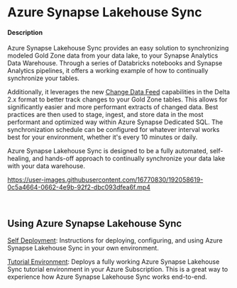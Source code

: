 # Azure Synapse Lakehouse Sync

#### Description
Azure Synapse Lakehouse Sync provides an easy solution to synchronizing modeled Gold Zone data from your data lake, to your Synapse Analytics Data Warehouse. Through a series of Databricks notebooks and Synapse Analytics pipelines, it offers a working example of how to continually synchronize your tables.

Additionally, it leverages the new [Change Data Feed](https://docs.delta.io/2.0.0rc1/delta-change-data-feed.html) capabilities in the Delta 2.x format to better track changes to your Gold Zone tables. This allows for significantly easier and more performant extracts of changed data. Best practices are then used to stage, ingest, and store data in the most performant and optimized way within Azure Synapse Dedicated SQL. The synchronization schedule can be configured for whatever interval works best for your environment, whether it's every 10 minutes or daily.

Azure Synapse Lakehouse Sync is designed to be a fully automated, self-healing, and hands-off approach to continually synchronize your data lake with your data warehouse.

https://user-images.githubusercontent.com/16770830/192058619-0c5a4664-0662-4e9b-92f2-dbc093dfea6f.mp4

<br>

## Using Azure Synapse Lakehouse Sync

[Self Deployment](/Azure%20Synapse%20Lakehouse%20Sync): Instructions for deploying, configuring, and using Azure Synapse Lakehouse Sync in your own environment.

[Tutorial Environment](/Tutorial%20Environment): Deploys a fully working Azure Synapse Lakehouse Sync tutorial environment in your Azure Subscription. This is a great way to experience how Azure Synapse Lakehouse Sync works end-to-end.
